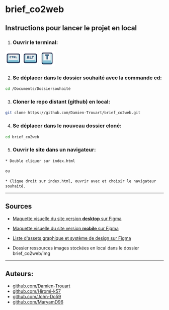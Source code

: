 # brief_co2web

## Instructions pour lancer le projet en local

1.  ### Ouvrir le terminal:

<img src="img/ctrl.png" width="50"> <img src="img/alt.png" width="50"> <img src="img/t.png" width="50"> 


2.  ### Se déplacer dans le dossier souhaité avec la commande cd:
```bash
cd /Documents/Dossiersouhaité
```
3. ### Cloner le repo distant (github) en local:
```bash
git clone https://github.com/Damien-Trouart/brief_co2web.git
```
4. ### Se déplacer dans le nouveau dossier cloné:
```bash
cd brief_co2web
```

5. ### Ouvrir le site dans un navigateur:
```
* Double cliquer sur index.html 

ou

* Clique droit sur index.html, ouvrir avec et choisir le navigateur souhaité.
```


___
## Sources

* [Maquette visuelle du site version **desktop** sur Figma](https://www.figma.com/proto/FqLShNuELRhRpJKklSh6tz/CO2WEB-2.0?page-id=1%3A2221&type=design&node-id=1-2248&viewport=2123%2C410%2C0.36&scaling=scale-down&starting-point-node-id=1%3A2248)

* [Maquette visuelle du site version **mobile** sur Figma](https://www.figma.com/proto/FqLShNuELRhRpJKklSh6tz/CO2WEB-2.0?page-id=0%3A1&type=design&node-id=1-65&viewport=-1213%2C376%2C0.5&scaling=scale-down&starting-point-node-id=1%3A65)

* [Liste d'assets graphique et système de design sur Figma](https://www.figma.com/proto/FqLShNuELRhRpJKklSh6tz/CO2WEB-2.0?page-id=1%3A2795&type=design&node-id=1-2796&viewport=1042%2C-165%2C0.17&scaling=scale-down&starting-point-node-id=1%3A2796)

* Dossier ressources images stockées en local dans le dossier brief_co2web/img


___

## Auteurs:
* [github.com/Damien-Trouart](https://github.com/Damien-Trouart)
* [github.com/Hiromi-k57](https://github.com/Hiromi-k57)
* [github.com/John-Do59](https://github.com/John-Do59)
* [github.com/MaryamD96](https://github.com/MaryamD96)
